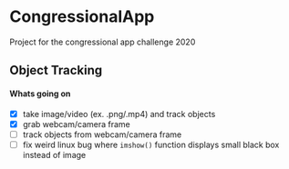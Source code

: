 # CongressionalApp
Project for the congressional app challenge 2020

## Object Tracking
#### Whats going on
- [x] take image/video (ex. .png/.mp4) and track objects
- [x] grab webcam/camera frame
- [ ] track objects from webcam/camera frame
- [ ] fix weird linux bug where `imshow()` function displays small black box instead of image

